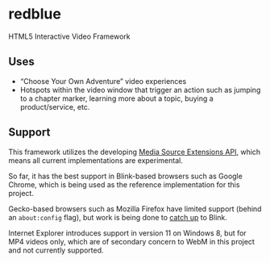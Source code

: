 # redblue
HTML5 Interactive Video Framework

## Uses
- “Choose Your Own Adventure” video experiences
- Hotspots within the video window that trigger an action such as jumping to a chapter marker, learning more about a topic, buying a product/service, etc.

## Support
This framework utilizes the developing [Media Source Extensions API](http://w3c.github.io/media-source/), which means all current implementations are experimental.

So far, it has the best support in Blink-based browsers such as Google Chrome, which is being used as the reference implementation for this project.

Gecko-based browsers such as Mozilla Firefox have limited support (behind an `about:config` flag), but work is being done to [catch up](https://bugzilla.mozilla.org/show_bug.cgi?id=778617) to Blink.

Internet Explorer introduces support in version 11 on Windows 8, but for MP4 videos only, which are of secondary concern to WebM in this project and not currently supported.
